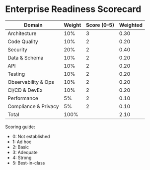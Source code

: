 # Enterprise Readiness Scorecard

| Domain | Weight | Score (0–5) | Weighted |
|-------|--------|-------------|----------|
| Architecture | 10% | 3 | 0.30 |
| Code Quality | 10% | 2 | 0.20 |
| Security | 20% | 2 | 0.40 |
| Data & Schema | 10% | 2 | 0.20 |
| API | 10% | 2 | 0.20 |
| Testing | 10% | 2 | 0.20 |
| Observability & Ops | 10% | 2 | 0.20 |
| CI/CD & DevEx | 10% | 2 | 0.20 |
| Performance | 5% | 2 | 0.10 |
| Compliance & Privacy | 5% | 2 | 0.10 |
| Total | 100% |  | 2.10 |

Scoring guide:
- 0: Not established
- 1: Ad hoc
- 2: Basic
- 3: Adequate
- 4: Strong
- 5: Best-in-class

